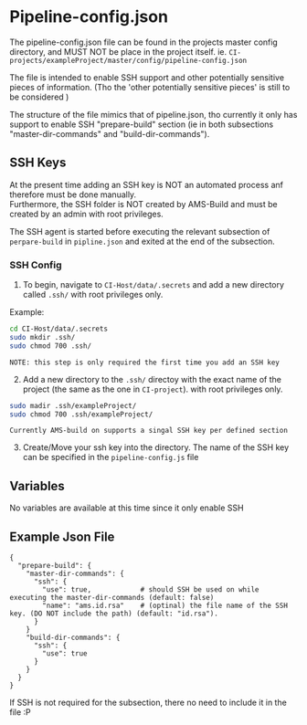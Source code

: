 # Pipeline-config.json
The pipeline-config.json file can be found in the projects master config directory,
and MUST NOT be place in the project itself. ie. 
```CI-projects/exampleProject/master/config/pipeline-config.json```

The file is intended to enable SSH support and other potentially sensitive pieces of information.
(Tho the 'other potentially sensitive pieces' is still to be considered )

The structure of the file mimics that of pipeline.json, tho currently it only has support to enable
SSH "prepare-build" section (ie in both subsections "master-dir-commands" and "build-dir-commands").

## SSH Keys
At the present time adding an SSH key is NOT an automated process anf therefore must be done manually.  
Furthermore, the SSH folder is NOT created by AMS-Build and must be created by an admin with 
root privileges.

The SSH agent is started before executing the relevant subsection of ```perpare-build``` in ```pipline.json```
and exited at the end of the subsection.

### SSH Config
1. To begin, navigate to ```CI-Host/data/.secrets``` and add a new directory called ```.ssh/``` with 
   root privileges only.  
   
Example:  
```bash
cd CI-Host/data/.secrets
sudo mkdir .ssh/
sudo chmod 700 .ssh/
```
```
NOTE: this step is only required the first time you add an SSH key
```
2. Add a new directory to the ```.ssh/``` directoy with the exact name of the project 
   (the same as the one in ```CI-project```). with root privileges only.
```bash
sudo madir .ssh/exampleProject/
sudo chmod 700 .ssh/exampleProject/
```
```Currently AMS-build on supports a singal SSH key per defined section```

3. Create/Move your ssh key into the directory. The name of the SSH key can be 
   specified in the ```pipeline-config.js``` file

## Variables
No variables are available at this time since it only enable SSH

## Example Json File
```
{
  "prepare-build": {
    "master-dir-commands": {
      "ssh": {                
        "use": true,            # should SSH be used on while executing the master-dir-commands (default: false)
        "name": "ams.id.rsa"    # (optinal) the file name of the SSH key. (DO NOT include the path) (default: "id.rsa").
      }
    }
    "build-dir-commands": {
      "ssh": {
        "use": true
      }
    }
  }
}
```
If SSH is not required for the subsection, there no need to include it in the file :P

